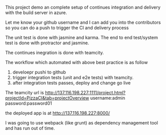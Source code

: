 This  project demo an complete setup of continues integration and delivery with the build server in azure.

Let me know your github username and I can add you into the contributors so you can do a push to trigger the CI and delivery process

The unit test is done with jasmine and karma. The end to end test/system test is done with protractor and jasmine.

The continues inegration is done with teamcity.

The workflow which automated with above best practice is as follow
1. develoepr pushi to github
2. trigger integration tests (unit and e2e tests) with teamcity.
3. after integration tests passes, deploy and change go live

The teamcity url is http://137.116.198.227:1111/project.html?projectId=PizzaCI&tab=projectOverview
username:admin
password:password01

the deployed app is at http://137.116.198.227:8000/

I was going to use webpack (like grunt) as dependency management tool and has run out of time.
